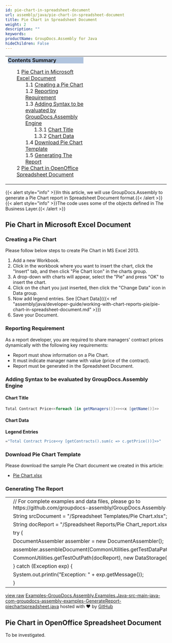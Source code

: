 ```yaml
---
id: pie-chart-in-spreadsheet-document
url: assembly/java/pie-chart-in-spreadsheet-document
title: Pie Chart in Spreadsheet Document
weight: 2
description: ""
keywords: 
productName: GroupDocs.Assembly for Java
hideChildren: False
---
```

<table class="sectionMacro" border="0" cellpadding="5" cellspacing="0" width="100%"><tbody><tr><td valign="top" width="50%"><div class="panel" style="border-top-width: 1px; border-right-width: 1px; border-bottom-width: 1px; border-left-width: 1px;"><div class="panelHeader" style="border-bottom-width: 1px; background-color: rgb(176, 196, 222);"><b>Contents Summary</b></div><div class="panelContent"><style type="text/css">div.rbtoc1593026732631 { padding-top: 0px; padding-right: 0px; padding-bottom: 0px; padding-left: 0px; }div.rbtoc1593026732631 ul { list-style-type: none; list-style-image: none; margin-left: 0px; }div.rbtoc1593026732631 li { margin-left: 0px; padding-left: 0px; }</style><div class="toc rbtoc1593026732631"><ul class="toc-indentation"><li><span class="TOCOutline">1</span> <a href="#PieChartinSpreadsheetDocument-PieChartinMicrosoftExcelDocument">Pie Chart in Microsoft Excel Document</a><ul class="toc-indentation"><li><span class="TOCOutline">1.1</span> <a href="#PieChartinSpreadsheetDocument-CreatingaPieChart">Creating a Pie Chart</a></li><li><span class="TOCOutline">1.2</span> <a href="#PieChartinSpreadsheetDocument-ReportingRequirement">Reporting Requirement</a></li><li><span class="TOCOutline">1.3</span> <a href="#PieChartinSpreadsheetDocument-AddingSyntaxtobeevaluatedbyGroupDocs.AssemblyEngine">Adding Syntax to be evaluated by GroupDocs.Assembly Engine</a><ul class="toc-indentation"><li><span class="TOCOutline">1.3.1</span> <a href="#PieChartinSpreadsheetDocument-ChartTitle">Chart Title</a></li><li><span class="TOCOutline">1.3.2</span> <a href="#PieChartinSpreadsheetDocument-ChartData">Chart Data</a></li></ul></li><li><span class="TOCOutline">1.4</span> <a href="#PieChartinSpreadsheetDocument-DownloadPieChartTemplate">Download Pie Chart Template</a></li><li><span class="TOCOutline">1.5</span> <a href="#PieChartinSpreadsheetDocument-GeneratingTheReport">Generating The Report</a></li></ul></li><li><span class="TOCOutline">2</span> <a href="#PieChartinSpreadsheetDocument-PieChartinOpenOfficeSpreadsheetDocument">Pie Chart in OpenOffice Spreadsheet Document</a></li></ul></div></div></div></td><td valign="top" width="15%">&nbsp;</td><td valign="top" width="35%">&nbsp;</td></tr></tbody></table>

{{< alert style="info" >}}In this article, we will use GroupDocs.Assembly to generate a Pie Chart report in Spreadsheet Document format.{{< /alert >}}{{< alert style="info" >}}The code uses some of the objects defined in The Business Layer.{{< /alert >}}

## Pie Chart in Microsoft Excel Document

### Creating a Pie Chart

Please follow below steps to create Pie Chart in MS Excel 2013.

1.  Add a new Workbook.
2.  Click in the workbook where you want to insert the chart, click the "Insert" tab, and then click "Pie Chart Icon" in the charts group.
3.  A drop-down with charts will appear, select the "Pie" and press "OK" to insert the chart.
4.  Click on the chart you just inserted, then click the "Change Data" icon in Data group.
5.  Now add legend entries. See [Chart Data]({{< ref "assembly/java/developer-guide/working-with-chart-reports-pie/pie-chart-in-spreadsheet-document.md" >}})
6.  Save your Document.

### Reporting Requirement

As a report developer, you are required to share managers' contract prices dynamically with the following key requirements:

*   Report must show information on a Pie Chart.
*   It must indicate manager name with value (price of the contract).
*   Report must be generated in the Spreadsheet Document.

### Adding Syntax to be evaluated by GroupDocs.Assembly Engine

#### Chart Title

```csharp
Total Contract Price<<foreach [in getManagers()]>><<x [getName()]>>

```

#### Chart Data

**Legend Entries**

```csharp
="Total Contract Price<<y [getContracts().sum(c => c.getPrice())]>>"

```

### Download Pie Chart Template

Please download the sample Pie Chart document we created in this article:

*   [Pie Chart.xlsx](https://github.com/groupdocs-assembly/GroupDocs.Assembly-for-Java/blob/master/Examples/GroupDocs.Assembly.Examples.Java/Data/Storage/Spreadsheet%20Templates/Pie%20Chart.xlsx?raw=true)

### Generating The Report

<table class="highlight tab-size js-file-line-container" data-tab-size="8" data-paste-markdown-skip=""><tbody><tr><td id="file-examples-groupdocs-assembly-examples-java-src-main-java-com-groupdocs-assembly-examples-generatereport-piechartspreadsheet-java-L1" class="blob-num js-line-number" data-line-number="1"></td><td id="file-examples-groupdocs-assembly-examples-java-src-main-java-com-groupdocs-assembly-examples-generatereport-piechartspreadsheet-java-LC1" class="blob-code blob-code-inner js-file-line"><span class="pl-c"><span class="pl-c">//</span> For complete examples and data files, please go to https://github.com/groupdocs-assembly/GroupDocs.Assembly-for-Java</span></td></tr><tr><td id="file-examples-groupdocs-assembly-examples-java-src-main-java-com-groupdocs-assembly-examples-generatereport-piechartspreadsheet-java-L2" class="blob-num js-line-number" data-line-number="2"></td><td id="file-examples-groupdocs-assembly-examples-java-src-main-java-com-groupdocs-assembly-examples-generatereport-piechartspreadsheet-java-LC2" class="blob-code blob-code-inner js-file-line"><span class="pl-smi">String</span> srcDocument <span class="pl-k">=</span> <span class="pl-s"><span class="pl-pds">"</span>/Spreadsheet Templates/Pie Chart.xlsx<span class="pl-pds">"</span></span>;</td></tr><tr><td id="file-examples-groupdocs-assembly-examples-java-src-main-java-com-groupdocs-assembly-examples-generatereport-piechartspreadsheet-java-L3" class="blob-num js-line-number" data-line-number="3"></td><td id="file-examples-groupdocs-assembly-examples-java-src-main-java-com-groupdocs-assembly-examples-generatereport-piechartspreadsheet-java-LC3" class="blob-code blob-code-inner js-file-line"><span class="pl-smi">String</span> docReport <span class="pl-k">=</span> <span class="pl-s"><span class="pl-pds">"</span>/Spreadsheet Reports/Pie Chart_report.xlsx<span class="pl-pds">"</span></span>;</td></tr><tr><td id="file-examples-groupdocs-assembly-examples-java-src-main-java-com-groupdocs-assembly-examples-generatereport-piechartspreadsheet-java-L4" class="blob-num js-line-number" data-line-number="4"></td><td id="file-examples-groupdocs-assembly-examples-java-src-main-java-com-groupdocs-assembly-examples-generatereport-piechartspreadsheet-java-LC4" class="blob-code blob-code-inner js-file-line"><span class="pl-k">try</span> {</td></tr><tr><td id="file-examples-groupdocs-assembly-examples-java-src-main-java-com-groupdocs-assembly-examples-generatereport-piechartspreadsheet-java-L5" class="blob-num js-line-number" data-line-number="5"></td><td id="file-examples-groupdocs-assembly-examples-java-src-main-java-com-groupdocs-assembly-examples-generatereport-piechartspreadsheet-java-LC5" class="blob-code blob-code-inner js-file-line"><span class="pl-smi">DocumentAssembler</span> assembler <span class="pl-k">=</span> <span class="pl-k">new</span> <span class="pl-smi">DocumentAssembler</span>();</td></tr><tr><td id="file-examples-groupdocs-assembly-examples-java-src-main-java-com-groupdocs-assembly-examples-generatereport-piechartspreadsheet-java-L6" class="blob-num js-line-number" data-line-number="6"></td><td id="file-examples-groupdocs-assembly-examples-java-src-main-java-com-groupdocs-assembly-examples-generatereport-piechartspreadsheet-java-LC6" class="blob-code blob-code-inner js-file-line">assembler<span class="pl-k">.</span>assembleDocument(<span class="pl-smi">CommonUtilities</span><span class="pl-k">.</span>getTestDataPath(srcDocument),</td></tr><tr><td id="file-examples-groupdocs-assembly-examples-java-src-main-java-com-groupdocs-assembly-examples-generatereport-piechartspreadsheet-java-L7" class="blob-num js-line-number" data-line-number="7"></td><td id="file-examples-groupdocs-assembly-examples-java-src-main-java-com-groupdocs-assembly-examples-generatereport-piechartspreadsheet-java-LC7" class="blob-code blob-code-inner js-file-line"><span class="pl-smi">CommonUtilities</span><span class="pl-k">.</span>getTestOutPath(docReport), <span class="pl-k">new</span> <span class="pl-smi">DataStorage</span>(), <span class="pl-c1">null</span>);</td></tr><tr><td id="file-examples-groupdocs-assembly-examples-java-src-main-java-com-groupdocs-assembly-examples-generatereport-piechartspreadsheet-java-L8" class="blob-num js-line-number" data-line-number="8"></td><td id="file-examples-groupdocs-assembly-examples-java-src-main-java-com-groupdocs-assembly-examples-generatereport-piechartspreadsheet-java-LC8" class="blob-code blob-code-inner js-file-line">} <span class="pl-k">catch</span> (<span class="pl-smi">Exception</span> exp) {</td></tr><tr><td id="file-examples-groupdocs-assembly-examples-java-src-main-java-com-groupdocs-assembly-examples-generatereport-piechartspreadsheet-java-L9" class="blob-num js-line-number" data-line-number="9"></td><td id="file-examples-groupdocs-assembly-examples-java-src-main-java-com-groupdocs-assembly-examples-generatereport-piechartspreadsheet-java-LC9" class="blob-code blob-code-inner js-file-line"><span class="pl-smi">System</span><span class="pl-k">.</span>out<span class="pl-k">.</span>println(<span class="pl-s"><span class="pl-pds">"</span>Exception: <span class="pl-pds">"</span></span> <span class="pl-k">+</span> exp<span class="pl-k">.</span>getMessage());</td></tr><tr><td id="file-examples-groupdocs-assembly-examples-java-src-main-java-com-groupdocs-assembly-examples-generatereport-piechartspreadsheet-java-L10" class="blob-num js-line-number" data-line-number="10"></td><td id="file-examples-groupdocs-assembly-examples-java-src-main-java-com-groupdocs-assembly-examples-generatereport-piechartspreadsheet-java-LC10" class="blob-code blob-code-inner js-file-line">}</td></tr></tbody></table>

[view raw](https://gist.github.com/GroupDocsGists/a8997c78d41078faf2b39601411357b8/raw/57a5fc23a5e5a7fc0c4c967650ed63967352c3a9/Examples-GroupDocs.Assembly.Examples.Java-src-main-java-com-groupdocs-assembly-examples-GenerateReport-piechartspreadsheet.java) [Examples-GroupDocs.Assembly.Examples.Java-src-main-java-com-groupdocs-assembly-examples-GenerateReport-piechartspreadsheet.java](https://gist.github.com/GroupDocsGists/a8997c78d41078faf2b39601411357b8#file-examples-groupdocs-assembly-examples-java-src-main-java-com-groupdocs-assembly-examples-generatereport-piechartspreadsheet-java) hosted with ❤ by [GitHub](https://github.com)

## Pie Chart in OpenOffice Spreadsheet Document

To be investigated.
